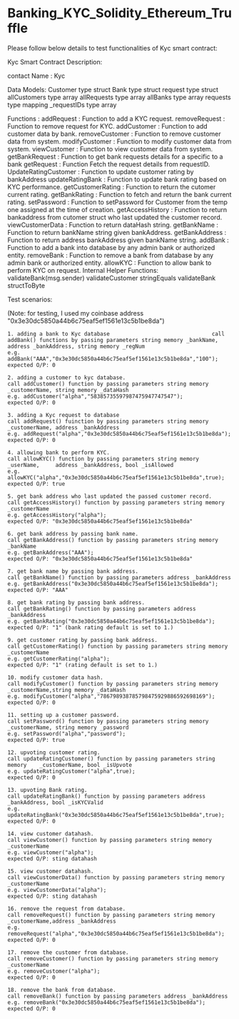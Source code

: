 # Banking_KYC_Solidity_Ethereum_Truffle


Please follow below details to test functionalities of Kyc smart contract:

Kyc Smart Contract Description:

contact Name : Kyc

Data Models: 
	Customer type struct
	Bank type struct
	request type struct
	allCustomers type array
    	allRequests type array
    	allBanks type array
    	requests type mapping 
    	_requestIDs type array

Functions :
	addRequest 			: Function to add a KYC request.
	removeRequest 		: Function to remove request for KYC.
	addCustomer 		: Function to add customer data by bank.
	removeCustomer 		: Function to remove customer data from system.
	modifyCustomer 		: Function to modify customer data from system.
	viewCustomer 		: Function to view customer data from system.
	getBankRequest 		: Function to get bank requests details for a 						  specific to a bank
	getRequest 			: Function Fetch the request details from 						  requestID.
	UpdateRatingCustomer    : Function to update customer rating by 							  bankAddress
	updateRatingBank    	: Function to update bank rating based on KYC 						  performance.
	getCustomerRating		: Function to return the cutomer current rating.
	getBankRating		: Function to fetch and return the bank current 					  rating.
	setPassword			: Function to setPassword for Customer from the 					  temp one assigned at the time of creation.
	getAccessHistory		: Function to return bankaddress from cutomer 						  struct who last updated the customer record.
	viewCustomerData		: Function to return dataHash string.
	getBankName			: Function to return bankName string given 						  bankAddress.
	getBankAddress		: Function to return address bankAddress given 						  bankName string.
	addBank			: Function to add a bank into database by any 						  admin bank or authorized entity.
	removeBank			: Function to remove a bank from database by any 					  admin bank or authorized entity.
	allowKYC			: Function to allow bank to perform KYC on 						  request.
Internal Helper Functions:
	validateBank(msg.sender)
	validateCustomer
	stringEquals
	validateBank
	structToByte



Test scenarios:

(Note: for testing, I used my coinbase address "0x3e30dc5850a44b6c75eaf5ef1561e13c5b1be8da")

	1. adding a bank to Kyc database								call addBank() functions by passing parameters string memory _bankName, 	address _bankAddress, string memory _regNum
	e.g. 			addBank("AAA","0x3e30dc5850a44b6c75eaf5ef1561e13c5b1be8da","100");
	expected O/P: 0

	2. adding a customer to kyc database.
	call addCustomer() function by passing parameters string memory 	_customerName, string memory _dataHash
	e.g. addCustomer("alpha","58385735597987475947747547");
	expected O/P: 0

	3. adding a Kyc request to database
	call addRequest() fuinction by passing parameters string memory 	_customerName, address _bankAddress
	e.g. addRequest("alpha","0x3e30dc5850a44b6c75eaf5ef1561e13c5b1be8da");
	expected O/P: 0 

	4. allowing bank to perform KYC.
	call allowKYC() function by passing	parameters string memory _userName, 	address _bankAddress, bool _isAllowed
	e.g. allowKYC("alpha","0x3e30dc5850a44b6c75eaf5ef1561e13c5b1be8da",true);
	expected O/P: true

	5. get bank address who last updated the passed customer record.
	call getAccessHistory() function by passing parameters string memory 	_customerName
	e.g. getAccessHistory("alpha");
	expected O/P: "0x3e30dc5850a44b6c75eaf5ef1561e13c5b1be8da"

	6. get bank address by passing bank name.
	call getBankAddress() function by passing parameters string memory 	_bankName
	e.g. getBankAddress("AAA");
	expected O/P: "0x3e30dc5850a44b6c75eaf5ef1561e13c5b1be8da"

	7. get bank name by passing bank address.
	call getBankName() function by passing parameters address _bankAddress
	e.g. getBankAddress("0x3e30dc5850a44b6c75eaf5ef1561e13c5b1be8da");
	expected O/P: "AAA"	

	8. get bank rating by passing bank address.
	call getBankRating() function by passing parameters address _bankAddress
	e.g. getBankRating("0x3e30dc5850a44b6c75eaf5ef1561e13c5b1be8da");
	expected O/P: "1" (bank rating default is set to 1.)

	9. get customer rating by passing bank address.
	call getCustomerRating() function by passing parameters string memory 	_customerName
	e.g. getCustomerRating("alpha");
	expected O/P: "1" (rating default is set to 1.)	

	10. modify customer data hash.
	call modifyCustomer() function by passing parameters string memory 	_customerName,string memory _dataHash
	e.g. modifyCustomer("alpha","786798938785798475929886592698169");
	expected O/P: 0

	11. setting up a customer password.
	call setPassword() function	by passing parameters string memory 	_customerName, string memory _password
	e.g. setPassword("alpha","password");
	expected O/P: true

	12. upvoting customer rating.
	call updateRatingCustomer() function by passing parameters string memory 	_customerName, bool _isUpvote
	e.g. updateRatingCustomer("alpha",true);
	expected O/P: 0	 

	13. upvoting Bank rating.
	call updateRatingBank() function by passing parameters address 	_bankAddress, bool _isKYCValid
	e.g. updateRatingBank("0x3e30dc5850a44b6c75eaf5ef1561e13c5b1be8da",true);
	expected O/P: 0	

	14. view customer datahash.
	call viewCustomer() function by passing parameters string memory 	_customerName
	e.g. viewCustomer("alpha");
	expected O/P: sting datahash

	15. view customer datahash.
	call viewCustomerData() function by passing parameters string memory 	_customerName
	e.g. viewCustomerData("alpha");
	expected O/P: sting datahash	

	16. remove the request from database.
	call removeRequest() function by passing parameters string memory 	_customerName,address _bankAddress
	e.g. removeRequest("alpha","0x3e30dc5850a44b6c75eaf5ef1561e13c5b1be8da");
	expected O/P: 0

	17. remove the customer from database.
	call removeCustomer() function by passing parameters string memory 	_customerName
	e.g. removeCustomer("alpha");
	expected O/P: 0

	18. remove the bank from database.
	call removeBank() function by passing parameters address _bankAddress
	e.g. removeBank("0x3e30dc5850a44b6c75eaf5ef1561e13c5b1be8da");
	expected O/P: 0	

		
